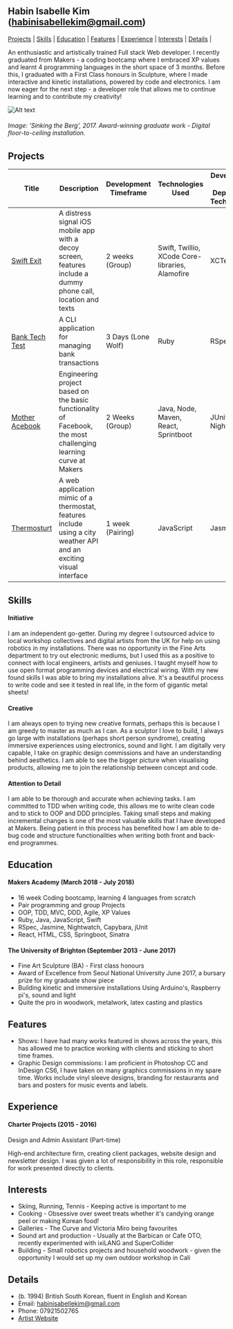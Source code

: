 ## Habin Isabelle Kim (habinisabellekim@gmail.com)

[Projects](#projects) | [Skills](#skills) | [Education](#education) | [Features](#features) | [Experience](#experience) | [Interests](#interests) | [Details](#details) |

An enthusiastic and artistically trained Full stack Web developer. I recently graduated from Makers - a coding bootcamp where I embraced XP values and learnt 4 programming languages in the short space of 3 months. Before this, I graduated with a First Class honours in Sculpture, where I made interactive and kinetic installations, powered by code and electronics. I am now eager for the next step - a developer role that allows me to continue learning and to contribute my creativity!

![Alt text](https://github.com/habin-isa/CV/blob/master/Habin%20High%20res%20colour%20-16.jpg "Sinking the Berg, 2017")
###### Image: 'Sinking the Berg', 2017. Award-winning graduate work - Digital floor-to-ceiling installation.

## Projects

| Title | Description | Development Timeframe | Technologies Used | Development and Deployment Technologies |
|--|--|--|--|--|
| [Swift Exit](https://github.com/habin-isa/Angelos) | A distress signal iOS mobile app with a decoy screen, features include a dummy phone call, location and texts | 2 weeks (Group) | Swift, Twillio, XCode Core-libraries, Alamofire | XCTest |
| [Bank Tech Test](https://github.com/habin-isa/bank_tech) | A CLI application for managing bank transactions | 3 Days (Lone Wolf) | Ruby | RSpec |
| [Mother Acebook](https://github.com/anderscodes/mother_acebook) | Engineering project based on the basic functionality of Facebook, the most challenging learning curve at Makers | 2 Weeks (Group)| Java, Node, Maven, React, Sprintboot | JUnit, Nightwatch |
|[Thermosturt](https://github.com/habin-isa/thermostat) | A web application mimic of a thermostat, features include using a city weather API and an exciting visual interface | 1 week (Pairing) | JavaScript | Jasmine |

## Skills


#### Initiative

I am an independent go-getter. During my degree I outsourced advice to local workshop collectives and digital artists from the UK for help on using robotics in my installations. There was no opportunity in the Fine Arts department to try out electronic mediums, but I used this as a positive to connect with local engineers, artists and geniuses. I taught myself how to use open format programming devices and electrical wiring. With my new found skills I was able to bring my installations alive. It's a beautiful process to write code and see it tested in real life, in the form of gigantic metal sheets!

#### Creative

I am always open to trying new creative formats, perhaps this is because I am greedy to master as much as I can. As a sculptor I love to build, I always go large with installations (perhaps short person syndrome), creating immersive experiences using electronics, sound and light. I am digitally very capable, I take on graphic design commissions and have an understanding behind aesthetics. I am able to see the bigger picture when visualising products, allowing me to join the relationship between concept and code.

#### Attention to Detail

I am able to be thorough and accurate when achieving tasks. I am committed to TDD when writing code, this allows me to write clean code and to stick to OOP and DDD principles. Taking small steps and making incremental changes is one of the most valuable skills that I have developed at Makers. Being patient in this process has benefited how I am able to de-bug code and structure functionalities when writing both front and back-end programmes.

## Education

#### Makers Academy (March 2018 - July 2018)

- 16 week Coding bootcamp, learning 4 languages from scratch
- Pair programming and group Projects
- OOP, TDD, MVC, DDD, Agile, XP Values
- Ruby, Java, JavaScript, Swift
- RSpec, Jasmine, Nightwatch, Capybara, jUnit
- React, HTML, CSS, Springboot, Sinatra

#### The University of Brighton (September 2013 - June 2017)

- Fine Art Sculpture (BA) - First class honours
- Award of Excellence from Seoul National University
  June 2017, a bursary prize for my graduate show piece
- Building kinetic and immersive installations
  Using Arduino's, Raspberry pi's, sound and light
- Quite the pro in woodwork, metalwork, latex casting and plastics


## Features

- Shows:
  I have had many works featured in shows across the years, this has allowed me to practice working with clients and   sticking to short time frames.
- Graphic Design commissions:
  I am proficient in Photoshop CC and InDesign CS6, I have taken on many graphics commissions in my spare time. Works include vinyl sleeve designs, branding for restaurants and bars and posters for music events and labels.

## Experience

#### Charter Projects (2015 - 2016)

Design and Admin Assistant (Part-time)

High-end architecture firm, creating client packages, website design and newsletter design.
I was given a lot of responsibility in this role, responsible for work presented directly to clients.

## Interests

- Skiing, Running, Tennis - Keeping active is important to me
- Cooking - Obsessive over sweet treats whether it's candying orange peel or making Korean food!
- Galleries - The Curve and Victoria Miro being favourites
- Sound art and production - Usually at the Barbican or Cafe OTO, recently experimented with ixiLANG and SuperCollider
- Building - Small robotics projects and household woodwork - given the opportunity I would set up my own outdoor workshop in Cali

## Details

- (b. 1994) British South Korean, fluent in English and Korean
- Email: habinisabellekim@gmail.com
- Phone: 07921502765
- [Artist Website](https://habin-isa.com)
